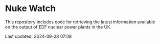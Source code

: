 # Nuke Watch

This repository includes code for retrieving the latest information available on the output of EDF nuclear power plants in the UK.

Last updated: 2024-09-28 07:08